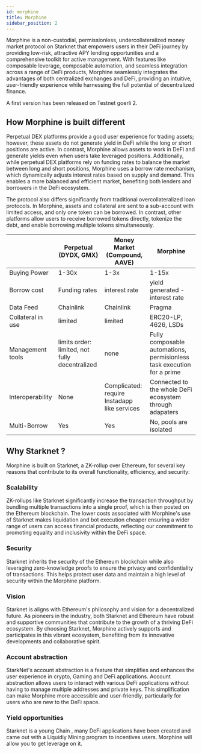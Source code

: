 ```yaml
---
id: morphine
title: Morphine 
sidebar_position: 2
---
```



Morphine is a non-custodial, permissionless, undercollateralized money market protocol on Starknet that empowers users in their DeFi journey by providing low-risk, attractive APY lending opportunities and a comprehensive toolkit for active management. With features like composable leverage, composable automation, and seamless integration across a range of DeFi products, Morphine seamlessly integrates the advantages of both centralized exchanges and DeFi, providing an intuitive, user-friendly experience while harnessing the full potential of decentralized finance.

A first version has been released on Testnet goerli 2.


## How Morphine is built different

Perpetual DEX platforms provide a good user experience for trading assets; however, these assets do not generate yield in DeFi while the long or short positions are active. In contrast, Morphine allows assets to work in DeFi and generate yields even when users take leveraged positions. Additionally, while perpetual DEX platforms rely on funding rates to balance the market between long and short positions, Morphine uses a borrow rate mechanism, which dynamically adjusts interest rates based on supply and demand. This enables a more balanced and efficient market, benefiting both lenders and borrowers in the DeFi ecosystem.

The protocol also differs significantly from traditional overcollateralized loan protocols. In Morphine, assets and collateral are sent to a sub-account with limited access, and only one token can be borrowed. In contrast, other platforms allow users to receive borrowed tokens directly, tokenize the debt, and enable borrowing multiple tokens simultaneously.


|  | Perpetual (DYDX, GMX) | Money Market (Compound, AAVE) | Morphine |
|-----------|-----------|-----------|-----------|
| Buying Power   | 1-30x   | 1-3x   | 1-15x   |
| Borrow cost   | Funding rates   | interest rate  | yield generated - interest rate   |
| Data Feed   | Chainlink   | Chainlink   | Pragma   |
| Collateral in use   | limited   | limited   | ERC20-LP, 4626, LSDs  |
| Management tools   | limits order: limited, not fully decentralized   | none   | Fully composable automations, permisionless task execution for a prime|
| Interoperability  | None  | Complicated: require Instadapp like services  | Connected to the whole DeFi ecosystem through adapaters |
| Multi-Borrow   | Yes  | Yes | No, pools are isolated   |

## Why Starknet ? 

Morphine is built on Starknet, a ZK-rollup over Ethereum, for several key reasons that contribute to its overall functionality, efficiency, and security:

### Scalability

ZK-rollups like Starknet significantly increase the transaction throughput by bundling multiple transactions into a single proof, which is then posted on the Ethereum blockchain. The lower costs associated with Morphine's use of Starknet makes liquidation and bot execution cheaper ensuring a wider range of users can access financial products, reflecting our commitment to promoting equality and inclusivity within the DeFi space.

### Security

Starknet inherits the security of the Ethereum blockchain while also leveraging zero-knowledge proofs to ensure the privacy and confidentiality of transactions. This helps protect user data and maintain a high level of security within the Morphine platform.

### Vision

Starknet is aligns with Ethereum's philosophy and vision for a decentralized future. As pioneers in the industry, both Starknet and Ethereum have robust and supportive communities that contribute to the growth of a thriving DeFi ecosystem. By choosing Starknet, Morphine actively supports and participates in this vibrant ecosystem, benefiting from its innovative developments and collaborative spirit.

### Account abstraction

StarkNet's account abstraction is a feature that simplifies and enhances the user experience in crypto, Gaming and DeFi applications. Account abstraction allows users to interact with various DeFi applications without having to manage multiple addresses and private keys. This simplification can make Morphine more accessible and user-friendly, particularly for users who are new to the DeFi space.


### Yield opportunities

Starknet is a young Chain , many DeFi applications have been created and came out with a Liquidiy Mining program to incentives users.  Morphine will allow you to get leverage on it.
